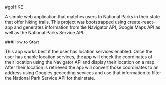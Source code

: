 #goHIKE

A simple web application that matches users to National Parks in their state that offer hiking trails.
This project was bootstrapped using create-react-app and generates information from the Navigator API, Google Maps API as well as the National Parks Service API.

###How to Start

This app works best if the user has location services enabled. Once the user has enable location services, the app will check the coordinates of their location using the Navigator API and display their location on a map. After their location is retrieved the app will convert those coordinates to an address using Googles geocoding services and use that information to filter the National Park Service API for their state.




